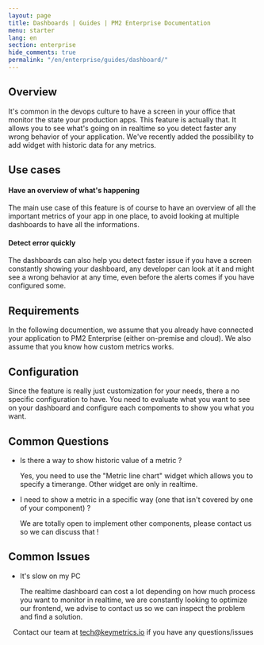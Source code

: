 ```yaml
---
layout: page
title: Dashboards | Guides | PM2 Enterprise Documentation
menu: starter
lang: en
section: enterprise
hide_comments: true
permalink: "/en/enterprise/guides/dashboard/"
---
```


## Overview

It's common in the devops culture to have a screen in your office that monitor the state your production apps.
This feature is actually that. It allows you to see what's going on in realtime so you detect faster any wrong behavior of your application.
We've recently added the possibility to add widget with historic data for any metrics.

## Use cases

#### Have an overview of what's happening

The main use case of this feature is of course to have an overview of all the important metrics of your app in one place, to avoid looking at multiple dashboards to have all the informations.

#### Detect error quickly

The dashboards can also help you detect faster issue if you have a screen constantly showing your dashboard, any developer can look at it and might see a wrong behavior at any time, even before the alerts comes if you have configured some.

## Requirements

In the following documention, we assume that you already have connected your application to PM2 Enterprise (either on-premise and cloud).
We also assume that you know how custom metrics works.

## Configuration

Since the feature is really just customization for your needs, there a no specific configuration to have. You need to evaluate what you want to see on your dashboard and configure each compoments to show you what you want.

## Common Questions

* Is there a way to show historic value of a metric ?

  Yes, you need to use the "Metric line chart" widget which allows you to specify a timerange. Other widget are only in realtime.

* I need to show a metric in a specific way (one that isn't covered by one of your component) ?

  We are totally open to implement other components, please contact us so we can discuss that !

## Common Issues

* It's slow on my PC

  The realtime dashboard can cost a lot depending on how much process you want to monitor in realtime, we are constantly looking to optimize our frontend, we advise to contact us so we can inspect the problem and find a solution.

<center>
Contact our team at <a href="mailto:tech@keymetrics.io">tech@keymetrics.io</a> if you have any questions/issues
</center>
